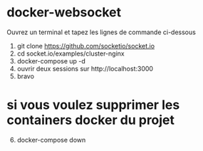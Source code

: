 # docker-websocket
Ouvrez un terminal et tapez les lignes de commande ci-dessous
1. git clone https://github.com/socketio/socket.io
2. cd socket.io/examples/cluster-nginx
3. docker-compose up -d
4. ouvrir deux sessions sur http://localhost:3000
5. bravo


# si vous voulez supprimer les containers docker du projet
6. docker-compose down
